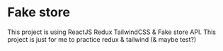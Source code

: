 # Fake store

This project is using ReactJS Redux TailwindCSS & Fake store API. This project is just for me to practice redux & tailwind (& maybe test?)
